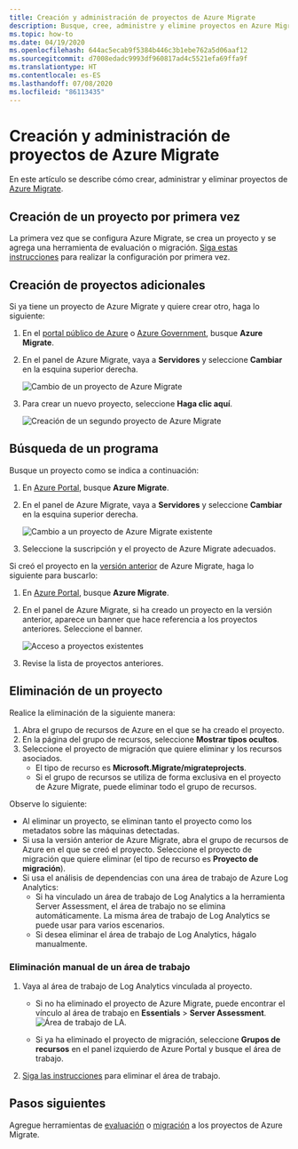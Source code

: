 ```yaml
---
title: Creación y administración de proyectos de Azure Migrate
description: Busque, cree, administre y elimine proyectos en Azure Migrate.
ms.topic: how-to
ms.date: 04/19/2020
ms.openlocfilehash: 644ac5ecab9f5384b446c3b1ebe762a5d06aaf12
ms.sourcegitcommit: d7008edadc9993df960817ad4c5521efa69ffa9f
ms.translationtype: HT
ms.contentlocale: es-ES
ms.lasthandoff: 07/08/2020
ms.locfileid: "86113435"
---
```

# <a name="create-and-manage-azure-migrate-projects"></a>Creación y administración de proyectos de Azure Migrate

En este artículo se describe cómo crear, administrar y eliminar proyectos de [Azure Migrate](migrate-services-overview.md).


## <a name="create-a-project-for-the-first-time"></a>Creación de un proyecto por primera vez

La primera vez que se configura Azure Migrate, se crea un proyecto y se agrega una herramienta de evaluación o migración. [Siga estas instrucciones](how-to-add-tool-first-time.md) para realizar la configuración por primera vez.

## <a name="create-additional-projects"></a>Creación de proyectos adicionales

Si ya tiene un proyecto de Azure Migrate y quiere crear otro, haga lo siguiente:  

1. En el [portal público de Azure](https://portal.azure.com) o [Azure Government](https://portal.azure.us), busque **Azure Migrate**.
2. En el panel de Azure Migrate, vaya a **Servidores** y seleccione **Cambiar** en la esquina superior derecha.

   ![Cambio de un proyecto de Azure Migrate](./media/create-manage-projects/switch-project.png)

3. Para crear un nuevo proyecto, seleccione **Haga clic aquí**.

   ![Creación de un segundo proyecto de Azure Migrate](./media/create-manage-projects/create-new-project.png)


## <a name="find-a-project"></a>Búsqueda de un programa

Busque un proyecto como se indica a continuación:

1. En [Azure Portal](https://portal.azure.com), busque **Azure Migrate**.
2. En el panel de Azure Migrate, vaya a **Servidores** y seleccione **Cambiar** en la esquina superior derecha.

    ![Cambio a un proyecto de Azure Migrate existente](./media/create-manage-projects/switch-project.png)

3. Seleccione la suscripción y el proyecto de Azure Migrate adecuados.


Si creó el proyecto en la [versión anterior](migrate-services-overview.md#azure-migrate-versions) de Azure Migrate, haga lo siguiente para buscarlo:

1. En [Azure Portal](https://portal.azure.com), busque **Azure Migrate**.
2. En el panel de Azure Migrate, si ha creado un proyecto en la versión anterior, aparece un banner que hace referencia a los proyectos anteriores. Seleccione el banner.

    ![Acceso a proyectos existentes](./media/create-manage-projects/access-existing-projects.png)

3. Revise la lista de proyectos anteriores.


## <a name="delete-a-project"></a>Eliminación de un proyecto

Realice la eliminación de la siguiente manera:

1. Abra el grupo de recursos de Azure en el que se ha creado el proyecto.
2. En la página del grupo de recursos, seleccione **Mostrar tipos ocultos**.
3. Seleccione el proyecto de migración que quiere eliminar y los recursos asociados.
    - El tipo de recurso es **Microsoft.Migrate/migrateprojects**.
    - Si el grupo de recursos se utiliza de forma exclusiva en el proyecto de Azure Migrate, puede eliminar todo el grupo de recursos.


Observe lo siguiente:

- Al eliminar un proyecto, se eliminan tanto el proyecto como los metadatos sobre las máquinas detectadas.
- Si usa la versión anterior de Azure Migrate, abra el grupo de recursos de Azure en el que se creó el proyecto. Seleccione el proyecto de migración que quiere eliminar (el tipo de recurso es **Proyecto de migración**).
- Si usa el análisis de dependencias con una área de trabajo de Azure Log Analytics:
    - Si ha vinculado un área de trabajo de Log Analytics a la herramienta Server Assessment, el área de trabajo no se elimina automáticamente. La misma área de trabajo de Log Analytics se puede usar para varios escenarios.
    - Si desea eliminar el área de trabajo de Log Analytics, hágalo manualmente.

### <a name="delete-a-workspace-manually"></a>Eliminación manual de un área de trabajo

1. Vaya al área de trabajo de Log Analytics vinculada al proyecto.

    - Si no ha eliminado el proyecto de Azure Migrate, puede encontrar el vínculo al área de trabajo en **Essentials** > **Server Assessment**.
       ![Área de trabajo de LA](./media/create-manage-projects/loganalytics-workspace.png).
       
    - Si ya ha eliminado el proyecto de migración, seleccione **Grupos de recursos** en el panel izquierdo de Azure Portal y busque el área de trabajo.
       
2. [Siga las instrucciones](../azure-monitor/platform/delete-workspace.md) para eliminar el área de trabajo.

## <a name="next-steps"></a>Pasos siguientes

Agregue herramientas de [evaluación](how-to-assess.md) o [migración](how-to-migrate.md) a los proyectos de Azure Migrate.
